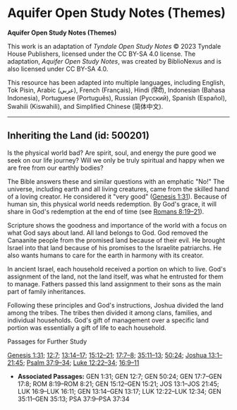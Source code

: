 # Aquifer Open Study Notes (Themes)

**Aquifer Open Study Notes (Themes)**

This work is an adaptation of *Tyndale Open Study Notes* © 2023 Tyndale House Publishers, licensed under the CC BY\-SA 4\.0 license. The adaptation, *Aquifer Open Study Notes*, was created by BiblioNexus and is also licensed under CC BY\-SA 4\.0\.

This resource has been adapted into multiple languages, including English, Tok Pisin, Arabic (عربي), French (Français), Hindi (हिंदी), Indonesian (Bahasa Indonesia), Portuguese (Português), Russian (Русский), Spanish (Español), Swahili (Kiswahili), and Simplified Chinese (简体中文).



--------------------------------

## Inheriting the Land (id: 500201)

Is the physical world bad? Are spirit, soul, and energy the pure good we seek on our life journey? Will we only be truly spiritual and happy when we are free from our earthly bodies?

The Bible answers these and similar questions with an emphatic "No!" The universe, including earth and all living creatures, came from the skilled hand of a loving creator. He considered it "very good" ([Genesis 1:31](https://ref.ly/Gen1:31)). Because of human sin, this physical world needs redemption. By God's grace, it will share in God's redemption at the end of time (see [Romans 8:19–21](https://ref.ly/Rom8:19-Rom8:21)).

Scripture shows the goodness and importance of the world with a focus on what God says about land. All land belongs to God. God removed the Canaanite people from the promised land because of their evil. He brought Israel into that land because of his promises to the Israelite patriarchs. He also wants humans to care for the earth in harmony with its creator.

In ancient Israel, each household received a portion on which to live. God's assignment of the land, not the land itself, was what he entrusted for them to manage. Fathers passed this land assignment to their sons as the main part of family inheritances. 

Following these principles and God's instructions, Joshua divided the land among the tribes. The tribes then divided it among clans, families, and individual households. God's gift of management over a specific land portion was essentially a gift of life to each household.

Passages for Further Study

[Genesis 1:31](https://ref.ly/Gen1:31); [12:7](https://ref.ly/Gen12:7); [13:14–17](https://ref.ly/Gen13:14-Gen13:17); [15:12–21](https://ref.ly/Gen15:12-Gen15:21); [17:7–8](https://ref.ly/Gen17:7-Gen17:8); [35:11–13](https://ref.ly/Gen35:11-Gen35:13); [50:24](https://ref.ly/Gen50:24); [Joshua 13:1–21:45](https://ref.ly/Josh13:1-Josh21:45); [Psalm 37:9–34](https://ref.ly/Ps37:9-Ps37:34); [Luke 12:22–34](https://ref.ly/Luke12:22-Luke12:34); [16:9–11](https://ref.ly/Luke16:9-Luke16:11)

* **Associated Passages:** GEN 1:31; GEN 12:7; GEN 50:24; GEN 17:7–GEN 17:8; ROM 8:19–ROM 8:21; GEN 15:12–GEN 15:21; JOS 13:1–JOS 21:45; LUK 16:9–LUK 16:11; GEN 13:14–GEN 13:17; LUK 12:22–LUK 12:34; GEN 35:11–GEN 35:13; PSA 37:9–PSA 37:34

